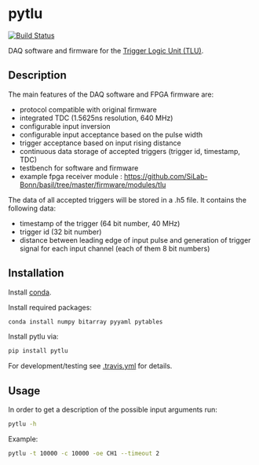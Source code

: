 # pytlu

[![Build Status](https://travis-ci.org/SiLab-Bonn/pytlu.svg?branch=master)](https://travis-ci.org/SiLab-Bonn/pytlu)

DAQ software and firmware for the [Trigger Logic Unit (TLU)](https://twiki.cern.ch/twiki/bin/view/MimosaTelescope/TLU).

## Description

The main features of the DAQ software and FPGA firmware are:

- protocol compatible with original firmware 
- integrated TDC (1.5625ns resolution, 640 MHz)
- configurable input inversion
- configurable input acceptance based on the pulse width
- trigger acceptance based on input rising distance
- continuous data storage of accepted triggers (trigger id, timestamp, TDC)
- testbench for software and firmware
- example fpga receiver module : https://github.com/SiLab-Bonn/basil/tree/master/firmware/modules/tlu

The data of all accepted triggers will be stored in a .h5 file. It contains the following data:

- timestamp of the trigger (64 bit number, 40 MHz)
- trigger id (32 bit number)
- distance between leading edge of input pulse and generation of trigger signal for each input channel (each of them 8 bit numbers)

## Installation

Install [conda](http://conda.pydata.org).

Install required packages:
```bash
conda install numpy bitarray pyyaml pytables 
```

Install pytlu via:
```bash
pip install pytlu
```

For development/testing see [.travis.yml](https://github.com/SiLab-Bonn/pytlu/blob/master/.travis.yml) for details.

## Usage

In order to get a description of the possible input arguments run:
```bash
pytlu -h
```

Example:
```bash
pytlu -t 10000 -c 10000 -oe CH1 --timeout 2
```
